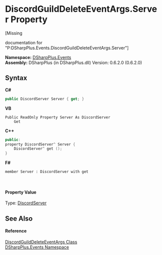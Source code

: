 # DiscordGuildDeleteEventArgs.Server Property 
 

\[Missing <summary> documentation for "P:DSharpPlus.Events.DiscordGuildDeleteEventArgs.Server"\]

**Namespace:**&nbsp;<a href="c92bdbbe-3dbb-8f2c-d215-691d3e9855e1">DSharpPlus.Events</a><br />**Assembly:**&nbsp;DSharpPlus (in DSharpPlus.dll) Version: 0.6.2.0 (0.6.2.0)

## Syntax

**C#**<br />
``` C#
public DiscordServer Server { get; }
```

**VB**<br />
``` VB
Public ReadOnly Property Server As DiscordServer
	Get
```

**C++**<br />
``` C++
public:
property DiscordServer^ Server {
	DiscordServer^ get ();
}
```

**F#**<br />
``` F#
member Server : DiscordServer with get

```

<br />

#### Property Value
Type: <a href="0bea1794-96dc-62e4-4798-1bd4e0abad39">DiscordServer</a>

## See Also


#### Reference
<a href="0ffab10d-41bb-9138-0a33-658ecb706b9d">DiscordGuildDeleteEventArgs Class</a><br /><a href="c92bdbbe-3dbb-8f2c-d215-691d3e9855e1">DSharpPlus.Events Namespace</a><br />